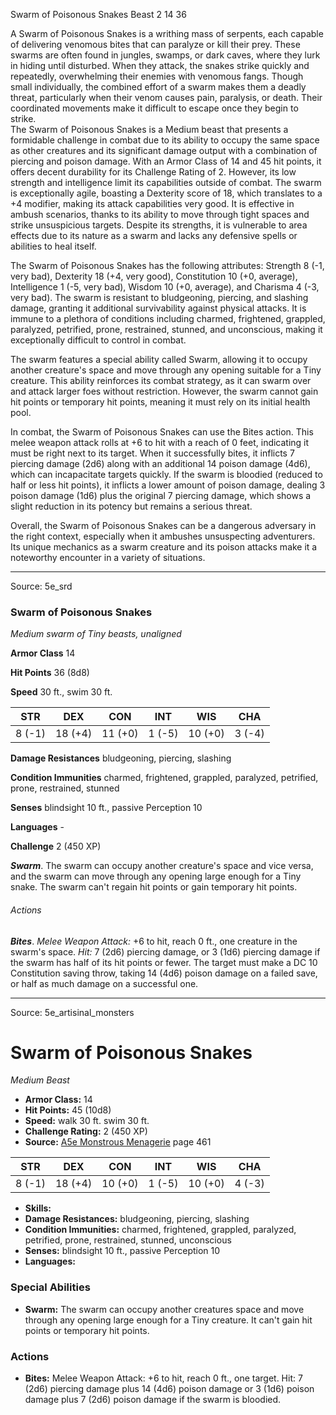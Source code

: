<MonsterName/>Swarm of Poisonous Snakes</MonsterName>
<CreatureType/>Beast</CreatureType>
<CR/>2</CR>
<AC/>14</AC>
<HP/>36</HP>
<summary>A Swarm of Poisonous Snakes is a writhing mass of serpents, each capable of delivering venomous bites that can paralyze or kill their prey. These swarms are often found in jungles, swamps, or dark caves, where they lurk in hiding until disturbed. When they attack, the snakes strike quickly and repeatedly, overwhelming their enemies with venomous fangs. Though small individually, the combined effort of a swarm makes them a deadly threat, particularly when their venom causes pain, paralysis, or death. Their coordinated movements make it difficult to escape once they begin to strike.</summary>

<summary>The Swarm of Poisonous Snakes is a Medium beast that presents a formidable challenge in combat due to its ability to occupy the same space as other creatures and its significant damage output with a combination of piercing and poison damage. With an Armor Class of 14 and 45 hit points, it offers decent durability for its Challenge Rating of 2. However, its low strength and intelligence limit its capabilities outside of combat. The swarm is exceptionally agile, boasting a Dexterity score of 18, which translates to a +4 modifier, making its attack capabilities very good. It is effective in ambush scenarios, thanks to its ability to move through tight spaces and strike unsuspicious targets. Despite its strengths, it is vulnerable to area effects due to its nature as a swarm and lacks any defensive spells or abilities to heal itself.</summary>

<detail>

The Swarm of Poisonous Snakes has the following attributes: Strength 8 (-1, very bad), Dexterity 18 (+4, very good), Constitution 10 (+0, average), Intelligence 1 (-5, very bad), Wisdom 10 (+0, average), and Charisma 4 (-3, very bad). The swarm is resistant to bludgeoning, piercing, and slashing damage, granting it additional survivability against physical attacks. It is immune to a plethora of conditions including charmed, frightened, grappled, paralyzed, petrified, prone, restrained, stunned, and unconscious, making it exceptionally difficult to control in combat.

The swarm features a special ability called Swarm, allowing it to occupy another creature's space and move through any opening suitable for a Tiny creature. This ability reinforces its combat strategy, as it can swarm over and attack larger foes without restriction. However, the swarm cannot gain hit points or temporary hit points, meaning it must rely on its initial health pool.

In combat, the Swarm of Poisonous Snakes can use the Bites action. This melee weapon attack rolls at +6 to hit with a reach of 0 feet, indicating it must be right next to its target. When it successfully bites, it inflicts 7 piercing damage (2d6) along with an additional 14 poison damage (4d6), which can incapacitate targets quickly. If the swarm is bloodied (reduced to half or less hit points), it inflicts a lower amount of poison damage, dealing 3 poison damage (1d6) plus the original 7 piercing damage, which shows a slight reduction in its potency but remains a serious threat. 

Overall, the Swarm of Poisonous Snakes can be a dangerous adversary in the right context, especially when it ambushes unsuspecting adventurers. Its unique mechanics as a swarm creature and its poison attacks make it a noteworthy encounter in a variety of situations.</detail>



---

Source: 5e_srd

### Swarm of Poisonous Snakes

*Medium swarm of Tiny beasts, unaligned*

**Armor Class** 14

**Hit Points** 36 (8d8)

**Speed** 30 ft., swim 30 ft.

| STR    | DEX     | CON     | INT    | WIS     | CHA    |
|--------|---------|---------|--------|---------|--------|
| 8 (-1) | 18 (+4) | 11 (+0) | 1 (-5) | 10 (+0) | 3 (-4) |

**Damage Resistances** bludgeoning, piercing, slashing

**Condition Immunities** charmed, frightened, grappled, paralyzed, petrified, prone, restrained, stunned

**Senses** blindsight 10 ft., passive Perception 10

**Languages** -

**Challenge** 2 (450 XP)

***Swarm***. The swarm can occupy another creature's space and vice versa, and the swarm can move through any opening large enough for a Tiny snake. The swarm can't regain hit points or gain temporary hit points.

###### Actions

***Bites***. *Melee Weapon Attack:* +6 to hit, reach 0 ft., one creature in the swarm's space. *Hit:* 7 (2d6) piercing damage, or 3 (1d6) piercing damage if the swarm has half of its hit points or fewer. The target must make a DC 10 Constitution saving throw, taking 14 (4d6) poison damage on a failed save, or half as much damage on a successful one.



---

Source: 5e_artisinal_monsters

# Swarm of Poisonous Snakes

*Medium* *Beast*

- **Armor Class:** 14
- **Hit Points:** 45 (10d8)
- **Speed:** walk 30 ft. swim 30 ft.
- **Challenge Rating:** 2 (450 XP)
- **Source:** [A5e Monstrous Menagerie](https://enpublishingrpg.com/products/level-up-monstrous-menagerie-a5e) page 461

| STR | DEX | CON | INT | WIS | CHA |
| --- | --- | --- | --- | --- | --- |
| 8 (-1) | 18 (+4) | 10 (+0) | 1 (-5) | 10 (+0) | 4 (-3) |

- **Skills:** 
- **Damage Resistances:** bludgeoning, piercing, slashing
- **Condition Immunities:** charmed, frightened, grappled, paralyzed, petrified, prone, restrained, stunned, unconscious
- **Senses:** blindsight 10 ft., passive Perception 10
- **Languages:** 

### Special Abilities

- **Swarm:** The swarm can occupy another creatures space and move through any opening large enough for a Tiny creature. It can't gain hit points or temporary hit points.

### Actions

- **Bites:** Melee Weapon Attack: +6 to hit, reach 0 ft., one target. Hit: 7 (2d6) piercing damage plus 14 (4d6) poison damage  or 3 (1d6) poison damage plus 7 (2d6) poison damage if the swarm is bloodied.




